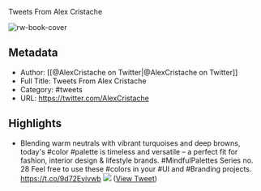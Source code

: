 Tweets From Alex Cristache

![rw-book-cover](https://pbs.twimg.com/profile_images/1413516271124160520/6jnaif7X.jpg)

## Metadata
- Author: [[@AlexCristache on Twitter|@AlexCristache on Twitter]]
- Full Title: Tweets From Alex Cristache
- Category: #tweets
- URL: https://twitter.com/AlexCristache

## Highlights
- Blending warm neutrals with vibrant turquoises and deep browns, today's #color #palette is timeless and versatile – a perfect fit for fashion, interior design & lifestyle brands.
  #MindfulPalettes Series no. 28
  Feel free to use these #colors in your #UI and #Branding projects. https://t.co/9d72Eyivwb
  ![](https://pbs.twimg.com/media/GCiuQgKXUAArP-d.jpg) ([View Tweet](https://twitter.com/AlexCristache/status/1741006206859452468))
